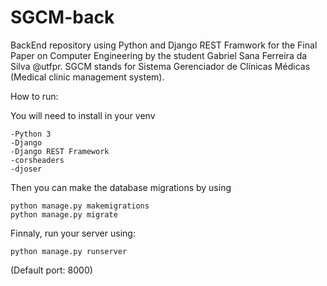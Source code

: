 # SGCM-back
BackEnd repository using Python and Django REST Framwork for the Final Paper on Computer Engineering by the student Gabriel Sana Ferreira da Silva @utfpr. 
SGCM stands for Sistema Gerenciador de Clínicas Médicas (Medical clinic management system).

How to run:

 You will need to install in your venv 

    -Python 3
    -Django
    -Django REST Framework
    -corsheaders
    -djoser
  
  
Then you can make the database migrations by using

    python manage.py makemigrations
    python manage.py migrate
 
 
Finnaly, run your server using:

    python manage.py runserver
 
(Default port: 8000)
